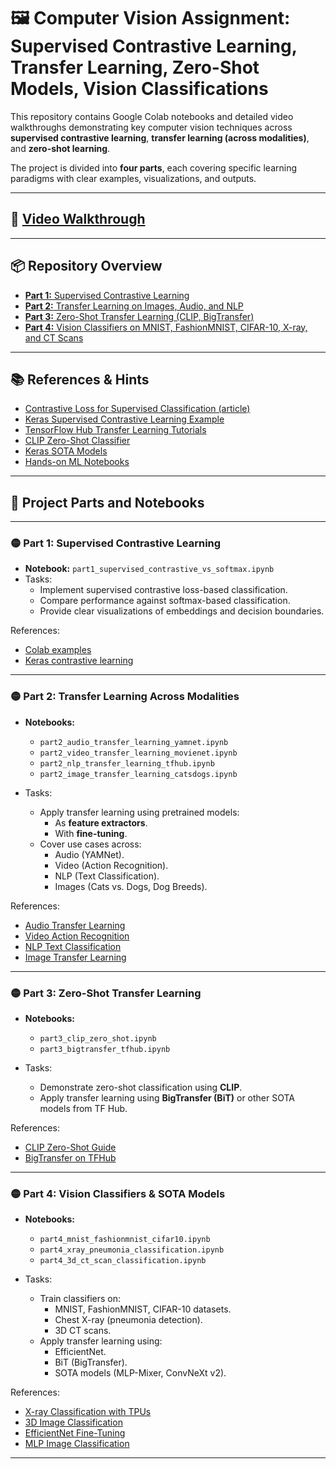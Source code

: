 # 🖼️ Computer Vision Assignment: Supervised Contrastive Learning, Transfer Learning, Zero-Shot Models, Vision Classifications

This repository contains Google Colab notebooks and detailed video walkthroughs demonstrating key computer vision techniques across **supervised contrastive learning**, **transfer learning (across modalities)**, and **zero-shot learning**.

The project is divided into **four parts**, each covering specific learning paradigms with clear examples, visualizations, and outputs.

---
## 🎥 [Video Walkthrough](https://youtu.be/GbDG70bqbt4)
---

## 📦 Repository Overview

- [**Part 1:** Supervised Contrastive Learning](https://colab.research.google.com/drive/1x09Z-STlnFILSWAF8V73AkytR4O0zd36?usp=sharing)
- [**Part 2:** Transfer Learning on Images, Audio, and NLP](https://colab.research.google.com/drive/19iOqOCV-6VdUEf7SHphFqhIG4Spgi4pQ?usp=sharing)
- [**Part 3:** Zero-Shot Transfer Learning (CLIP, BigTransfer)](https://colab.research.google.com/drive/14S77FwcbbzBQNNnnAPHB9BGDgpQg_p8T?usp=sharing)
- [**Part 4:** Vision Classifiers on MNIST, FashionMNIST, CIFAR-10, X-ray, and CT Scans](https://colab.research.google.com/drive/1yD4DsSvwAxPUX3QFL-IAP9J3l0JTKXXf?usp=sharing)

---

## 📚 References & Hints

- [Contrastive Loss for Supervised Classification (article)](https://towardsdatascience.com/contrastive-loss-for-supervised-classification-224ae35692e7)  
- [Keras Supervised Contrastive Learning Example](https://keras.io/examples/vision/supervised-contrastive-learning)  
- [TensorFlow Hub Transfer Learning Tutorials](https://amitness.com/2020/02/tensorflow-hub-for-transfer-learning)  
- [CLIP Zero-Shot Classifier](https://towardsdatascience.com/how-to-try-clip-openais-zero-shot-image-classifier-439d75a34d6b)  
- [Keras SOTA Models](https://keras.io/examples/vision/bit)  
- [Hands-on ML Notebooks](https://github.com/ageron/handson-ml3/blob/main/14_deep_computer_vision_with_cnns.ipynb)

---

## 🚀 Project Parts and Notebooks

---

### 🟡 **Part 1: Supervised Contrastive Learning**

- **Notebook:** `part1_supervised_contrastive_vs_softmax.ipynb`
- Tasks:
  - Implement supervised contrastive loss-based classification.
  - Compare performance against softmax-based classification.
  - Provide clear visualizations of embeddings and decision boundaries.

References:
- [Colab examples](https://docs.google.com/presentation/d/1UxtHDwjViC7VpSb0zB-kajGQ-TwznQmc-7LsbHRfO3s/edit#slide=id.gcdc5f16e5b_20_5)
- [Keras contrastive learning](https://keras.io/examples/vision/supervised-contrastive-learning)

---

### 🟡 **Part 2: Transfer Learning Across Modalities**

- **Notebooks:**  
  - `part2_audio_transfer_learning_yamnet.ipynb`  
  - `part2_video_transfer_learning_movienet.ipynb`  
  - `part2_nlp_transfer_learning_tfhub.ipynb`  
  - `part2_image_transfer_learning_catsdogs.ipynb`

- Tasks:
  - Apply transfer learning using pretrained models:
    - As **feature extractors**.
    - With **fine-tuning**.
  - Cover use cases across:
    - Audio (YAMNet).
    - Video (Action Recognition).
    - NLP (Text Classification).
    - Images (Cats vs. Dogs, Dog Breeds).

References:
- [Audio Transfer Learning](https://blog.tensorflow.org/2021/03/transfer-learning-for-audio-data-with-yamnet.html)
- [Video Action Recognition](https://www.tensorflow.org/hub/tutorials/action_recognition_with_tf_hub)
- [NLP Text Classification](https://www.tensorflow.org/hub/tutorials/tf2_text_classification)
- [Image Transfer Learning](https://www.tensorflow.org/tutorials/images/transfer_learning)

---

### 🟡 **Part 3: Zero-Shot Transfer Learning**

- **Notebooks:**  
  - `part3_clip_zero_shot.ipynb`  
  - `part3_bigtransfer_tfhub.ipynb`

- Tasks:
  - Demonstrate zero-shot classification using **CLIP**.
  - Apply transfer learning using **BigTransfer (BiT)** or other SOTA models from TF Hub.

References:
- [CLIP Zero-Shot Guide](https://towardsdatascience.com/how-to-try-clip-openais-zero-shot-image-classifier-439d75a34d6b)
- [BigTransfer on TFHub](https://keras.io/examples/vision/bit)

---

### 🟡 **Part 4: Vision Classifiers & SOTA Models**

- **Notebooks:**  
  - `part4_mnist_fashionmnist_cifar10.ipynb`  
  - `part4_xray_pneumonia_classification.ipynb`  
  - `part4_3d_ct_scan_classification.ipynb`

- Tasks:
  - Train classifiers on:
    - MNIST, FashionMNIST, CIFAR-10 datasets.
    - Chest X-ray (pneumonia detection).
    - 3D CT scans.
  - Apply transfer learning using:
    - EfficientNet.
    - BiT (BigTransfer).
    - SOTA models (MLP-Mixer, ConvNeXt v2).

References:
- [X-ray Classification with TPUs](https://keras.io/examples/vision/xray_classification_with_tpus)
- [3D Image Classification](https://keras.io/examples/vision/3D_image_classification)
- [EfficientNet Fine-Tuning](https://keras.io/examples/vision/image_classification_efficientnet_fine_tuning)
- [MLP Image Classification](https://keras.io/examples/vision/mlp_image_classification)

---
